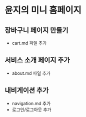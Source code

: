 # 윤지의 미니 홈페이지

## 장바구니 페이지 만들기
- cart.md 파일 추가

## 서비스 소개 페이지 추가
- about.md 파일 추가

## 내비게이션 추가
- navigation.md 추가
- 로그인/로그아웃 추가
